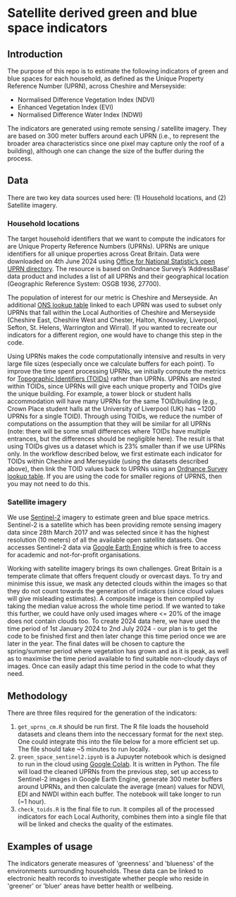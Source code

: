 # Satellite derived green and blue space indicators

## Introduction

The purpose of this repo is to estimate the following indicators of green and blue spaces for each household, as defined as the Unique Property Reference Number (UPRN), across Cheshire and Merseyside:

* Normalised Difference Vegetation Index (NDVI)
* Enhanced Vegetation Index (EVI)
* Normalised Difference Water Index (NDWI)

The indicators are generated using remote sensing / satellite imagery. They are based on 300 meter buffers around each UPRN (i.e., to represent the broader area characteristics since one pixel may capture only the roof of a building), although one can change the size of the buffer during the process. 

## Data

There are two key data sources used here: (1) Household locations, and (2) Satellite imagery.

### Household locations

The target household identifiers that we want to compute the indicators for are Unique Property Reference Numbers (UPRNs). UPRNs are unique identifiers for all unique properties across Great Britain. Data were downloaded on 4th June 2024 using [Office for National Statistic’s open UPRN directory](https://geoportal.statistics.gov.uk/datasets/acd0dbf73c2849f2a45e15c4aa248805/about). The resource is based on Ordnance Survey’s ‘AddressBase’ data product and includes a list of all UPRNs and their geographical location (Geographic Reference System: OSGB 1936, 27700). 

The population of interest for our metric is Cheshire and Merseyside. An additional [ONS lookup table](https://geoportal.statistics.gov.uk/datasets/02d709e510804d67b16068b037cd72e6/about) linked to each UPRN was used to subset only UPRNs that fall within the Local Authorities of Cheshire and Merseyside (Cheshire East, Cheshire West and Chester, Halton, Knowsley, Liverpool, Sefton, St. Helens, Warrington and Wirral). If you wanted to recreate our indicators for a different region, one would have to change this step in the code. 

Using UPRNs makes the code computationally intensive and results in very large file sizes (especially once we calculate buffers for each point). To improve the time spent processing UPRNs, we initially compute the metrics for [Topographic Identifiers (TOIDs)](https://www.ordnancesurvey.co.uk/products/os-open-toid) rather than UPRNs. UPRNs are nested within TOIDs, since UPRNs will give each unique property and TOIDs give the unique building. For example, a tower block or student halls accommodation will have many UPRNs for the same TOID/building (e.g., Crown Place student halls at the University of Liverpool (UK) has ~1200 UPRNs for a single TOID). Through using TOIDs, we reduce the number of computations on the assumption that they will be similar for all UPRNs (note: there will be some small differences where TOIDs have multiple entrances, but the differences should be negligible here). The result is that using TOIDs gives us a dataset which is 23% smaller than if we use UPRNs only. In the workflow described below, we first estimate each indicator for TOIDs within Cheshire and Merseyside (using the datasets described above), then link the TOID values back to UPRNs using an [Ordnance Survey lookup table](https://www.ordnancesurvey.co.uk/products/os-open-linked-identifiers). If you are using the code for smaller regions of UPRNS, then you may not need to do this.

### Satellite imagery

We use [Sentinel-2](https://www.esa.int/Applications/Observing_the_Earth/Copernicus/Sentinel-2) imagery to estimate green and blue space metrics. Sentinel-2 is a satellite which has been providing remote sensing imagery data since 28th March 2017 and was selected since it has the highest resolution (10 meters) of all the available open satellite datasets. One accesses Sentinel-2 data via [Google Earth Engine](https://earthengine.google.com/) which is free to access for academic and not-for-profit organisations.  

Working with satellite imagery brings its own challenges. Great Britain is a temperate climate that offers frequent cloudy or overcast days. To try and minimise this issue, we mask any detected clouds within the images so that they do not count towards the generation of indicators (since cloud values will give misleading estimates). A composite image is then compiled by taking the median value across the whole time period. If we wanted to take this further, we could have only used images where <= 20% of the image does not contain clouds too. To create 2024 data here, we have used the time period of 1st January 2024 to 2nd July 2024 - our plan is to get the code to be finished first and then later change this time period once we are later in the year. The final dates will be chosen to capture the spring/summer period where vegetation has grown and as it is peak, as well as to maximise the time period available to find suitable non-cloudy days of images. Once can easily adapt this time period in the code to what they need. 

## Methodology

There are three files required for the generation of the indicators:

1. `get_uprns_cm.R` should be run first. The R file loads the household datasets and cleans them into the neccessary format for the next step. One could integrate this into the file below for a more efficient set up. The file should take ~5 minutes to run locally. 
2. `green_space_sentinel2.ipynb` is a Jupuyter notebook which is designed to run in the cloud using [Google Colab](https://colab.research.google.com/). It is written in Python. The file will load the cleaned UPRNs from the previous step, set up access to Sentinel-2 images in Google Earth Engine, generate 300 meter buffers around UPRNs, and then calculate the average (mean) values for NDVI, EDI and NWDI within each buffer. The notebook will take longer to run (~1 hour).
3. `check_toids.R` is the final file to run. It compiles all of the processed indicators for each Local Authority, combines them into a single file that will be linked and checks the quality of the estimates. 

## Examples of usage

The indicators generate measures of 'greenness' and 'blueness' of the environments surrounding households. These data can be linked to electronic health records to investigate whether people who reside in 'greener' or 'bluer' areas have better health or wellbeing. 
